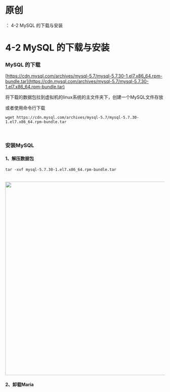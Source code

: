 # 原创
：  4-2 MySQL 的下载与安装

# 4-2 MySQL 的下载与安装

### MySQL 的下载

[https://cdn.mysql.com/archives/mysql-5.7/mysql-5.7.30-1.el7.x86_64.rpm-bundle.tar](https://cdn.mysql.com/archives/mysql-5.7/mysql-5.7.30-1.el7.x86_64.rpm-bundle.tar)

将下载的数据包拉到虚拟机的linux系统的主文件夹下，创建一个MySQL文件存放

或者使用命令行下载

```
wget https://cdn.mysql.com/archives/mysql-5.7/mysql-5.7.30-1.el7.x86_64.rpm-bundle.tar
```

 

### 安装MySQL

#### 1、解压数据包

```
tar -xvf mysql-5.7.30-1.el7.x86_64.rpm-bundle.tar
```

 <img alt="" height="612" src="https://img-blog.csdnimg.cn/c05ded7a405a4c2c9f2df2e89e21a6fd.png" width="1000"/>

#### 2、卸载Maria
